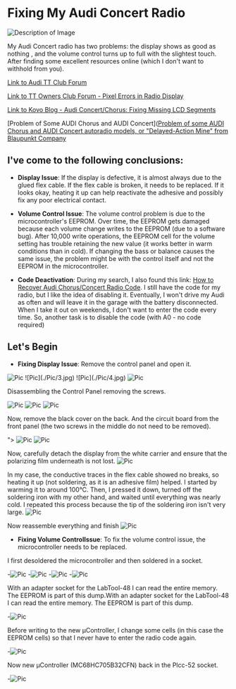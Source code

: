 # Fixing My Audi Concert Radio

<img src="./Pic/1.jpg" title="" alt="Description of Image" data-align="left">

My Audi Concert radio has two problems: the display shows as good as nothing , and the volume control turns up to full with the slightest touch. After finding some excellent resources online (which I don't want to withhold from you).

[Link to Audi TT Club Forum](https://www.audittclub.nl/forum/viewtopic.php?p=23251)

[Link to TT Owners Club Forum - Pixel Errors in Radio Display](https://www.tt-owners-club.net/forum/index.php?thread/43083-pixelfehler-im-radiodisplay/)

[Link to Kovo Blog - Audi Concert/Chorus: Fixing Missing LCD Segments](https://kovo-blog.blogspot.com/2019/08/audi-concertchorus-fixing-missing-lcd.html)

[Problem of Some AUDI Chorus and AUDI Concert]([Problem of some AUDI Chorus and AUDI Concert autoradio models, or "Delayed-Action Mine" from Blaupunkt Company](https://web.archive.org/web/20071017195907/http://erta.ru/review/chorus-problem_eng.shtml)

## I've come to the following conclusions:

- **Display Issue**: If the display is defective, it is almost always due to the glued flex cable. If the flex cable is broken, it needs to be replaced. If it looks okay, heating it up can help reactivate the adhesive and possibly fix any poor electrical contact.

- **Volume Control Issue**: The volume control problem is due to the microcontroller's EEPROM. Over time, the EEPROM gets damaged because each volume change writes to the EEPROM (due to a software bug). After 10,000 write operations, the EEPROM cell for the volume setting has trouble retaining the new value (it works better in warm conditions than in cold). If changing the bass or balance causes the same issue, the problem might be with the control itself and not the EEPROM in the microcontroller.

- **Code Deactivation**: During my search, I also found this link: [How to Recover Audi Chorus/Concert Radio Code](https://kovo-blog.blogspot.com/2015/08/audi-chorus-concert-how-to-recover.html). I still have the code for my radio, but I like the idea of disabling it. Eventually, I won't drive my Audi as often and will leave it in the garage with the battery disconnected. When I take it out on weekends, I don't want to enter the code every time. So, another task is to disable the code (with A0 - no code required)

## Let's Begin

- **Fixing Display Issue**: Remove the control panel and open it.

<img src="./Pic/2.jpg" title="" alt="Pic" data-align="left"> 
![Pic](./Pic/3.jpg)
![Pic](./Pic/4.jpg)
<img src="./Pic/5.jpg" title="" alt="Pic" data-align="left">

Disassembling the Control Panel removing the screws.

<img src="./Pic/6.jpg" title="" alt="Pic" data-align="left">
<img src="./Pic/7.jpg" title="" alt="Pic" data-align="left">
<img src="./Pic/8.jpg" title="" alt="Pic" data-align="left">

Now, remove the black cover on the back. And the circuit board from the front panel (the two screws in the middle do not need to be removed).

">
<img title="" src="./Pic/11.jpg" alt="Pic" data-align="left">
![Pic](./Pic/12.jpg)

Now, carefully detach the display from the white carrier and ensure that the polarizing film underneath is not lost.
![Pic](./Pic/13.jpg)

In my case, the conductive traces in the flex cable showed no breaks, so heating it up (not soldering, as it is an adhesive film) helped. I started by warming it to around 100°C. Then, I pressed it down, turned off the soldering iron with my other hand, and waited until everything was nearly cold. I repeated this process because the tip of the soldering iron isn't very large.
![Pic](./Pic/14.jpg)

Now reassemble everything and finish
![Pic](./Pic/15.jpg)

- **Fixing Volume ControlIssue**: To fix the volume control issue, the microcontroller needs to be replaced.

I first desoldered the microcontroller and then soldered in a socket.

-<img src="./Pic/20.jpg" title="" alt="Pic" data-align="inline">
-<img src="./Pic/21.jpg" title="" alt="Pic" data-align="inline">
-<img src="./Pic/22.jpg" title="" alt="Pic" data-align="inline">
-<img src="./Pic/23.jpg" title="" alt="Pic" data-align="inline">

With an adapter socket for the LabTool-48 I can read the entire memory. The EEPROM is part of this dump.With an adapter socket for the LabTool-48 I can read the entire memory. The EEPROM is part of this dump.

-<img src="./Pic/24.jpg" title="" alt="Pic" data-align="inline">

Before writing to the new µController, I change some cells (in this case the EEPROM cells) so that I never have to enter the radio code again.

-<img src="./Pic/25_CompareDumps.jpg" title="" alt="Pic" data-align="inline">

Now new µController (MC68HC705B32CFN) back in the Plcc-52 socket.

-<img src="./Pic/26_MC68HC705B32CFN.jpg" title="" alt="Pic" data-align="inline">
